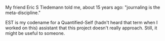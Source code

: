 My friend Eric S Tiedemann told me, about 15 years ago: "journaling is
the meta-discipline."

EST is my codename for a Quantified-Self (hadn't heard that term when I
worked on this) assistant that this project doesn't really approach.
Still, it might be useful to someone.
